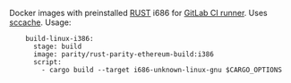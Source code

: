 Docker images with preinstalled [RUST](https://www.rust-lang.org/) i686 for [GitLab CI runner](https://gitlab.com/gitlab-org/gitlab-ci-multi-runner).
Uses [sccache](https://github.com/mozilla/sccache).
Usage:
```
    build-linux-i386:
      stage: build
      image: parity/rust-parity-ethereum-build:i386
      script:
        - cargo build --target i686-unknown-linux-gnu $CARGO_OPTIONS
```
